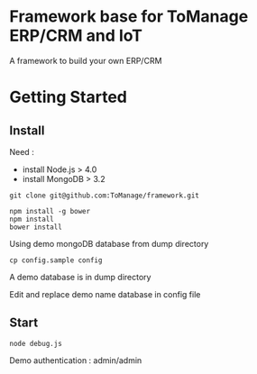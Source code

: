 # Framework base for ToManage ERP/CRM and IoT

A framework to build your own ERP/CRM

# Getting Started

## Install

Need :
 - install Node.js > 4.0
 - install MongoDB > 3.2

```shell
git clone git@github.com:ToManage/framework.git
```

```shell
npm install -g bower
npm install
bower install
```

Using demo mongoDB database from dump directory

```shell
cp config.sample config
```

A demo database is in dump directory

Edit and replace demo name database in config file

## Start

```shell
node debug.js
```

Demo authentication : admin/admin

